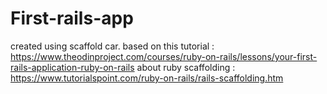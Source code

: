 # First-rails-app
created using scaffold car.
based on this tutorial : https://www.theodinproject.com/courses/ruby-on-rails/lessons/your-first-rails-application-ruby-on-rails
about ruby scaffolding : https://www.tutorialspoint.com/ruby-on-rails/rails-scaffolding.htm
